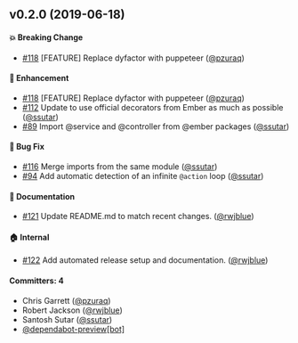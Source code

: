 ## v0.2.0 (2019-06-18)

#### :boom: Breaking Change
* [#118](https://github.com/ember-codemods/ember-es6-class-codemod/pull/118) [FEATURE] Replace dyfactor with puppeteer ([@pzuraq](https://github.com/pzuraq))

#### :rocket: Enhancement
* [#118](https://github.com/ember-codemods/ember-es6-class-codemod/pull/118) [FEATURE] Replace dyfactor with puppeteer ([@pzuraq](https://github.com/pzuraq))
* [#112](https://github.com/ember-codemods/ember-es6-class-codemod/pull/112) Update to use official decorators from Ember as much as possible ([@ssutar](https://github.com/ssutar))
* [#89](https://github.com/ember-codemods/ember-es6-class-codemod/pull/89) Import @service and @controller from @ember packages ([@ssutar](https://github.com/ssutar))

#### :bug: Bug Fix
* [#116](https://github.com/ember-codemods/ember-es6-class-codemod/pull/116) Merge imports from the same module ([@ssutar](https://github.com/ssutar))
* [#94](https://github.com/ember-codemods/ember-es6-class-codemod/pull/94) Add automatic detection of an infinite `@action` loop ([@ssutar](https://github.com/ssutar))

#### :memo: Documentation
* [#121](https://github.com/ember-codemods/ember-es6-class-codemod/pull/121) Update README.md to match recent changes. ([@rwjblue](https://github.com/rwjblue))

#### :house: Internal
* [#122](https://github.com/ember-codemods/ember-es6-class-codemod/pull/122) Add automated release setup and documentation. ([@rwjblue](https://github.com/rwjblue))

#### Committers: 4
- Chris Garrett ([@pzuraq](https://github.com/pzuraq))
- Robert Jackson ([@rwjblue](https://github.com/rwjblue))
- Santosh Sutar ([@ssutar](https://github.com/ssutar))
- [@dependabot-preview[bot]](https://github.com/apps/dependabot-preview)

